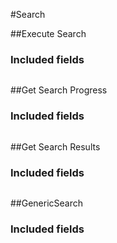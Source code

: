 ﻿#Search

##Execute Search

<!-- ExecuteSearch.Routes -->

<!-- ExecuteSearch.Parameters -->

<!-- ExecuteSearch.Returns -->

### Included fields
```

```

##Get Search Progress

<!-- GetSearchProgress.Routes -->

<!-- GetSearchProgress.Parameters -->

<!-- GetSearchProgress.Returns -->

### Included fields
```

```

##Get Search Results

<!-- GetSearchResults.Routes -->

<!-- GetSearchResults.Parameters -->

<!-- GetSearchResults.Returns -->

### Included fields
```

```

##GenericSearch

<!-- GenericSearch.Routes -->

<!-- GenericSearch.Parameters -->

<!-- GenericSearch.Returns -->

### Included fields
```

```
